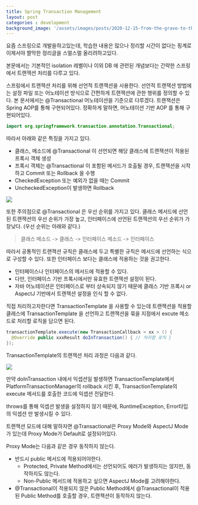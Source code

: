 ```yaml
---
title: Spring Transaction Management
layout: post
categories : development
background_image: '/assets/images/posts/2020-12-15-from-the-grave-to-the-cradle-with-typescript/1.png'
---
```


요즘 스프링으로 개발을하고있는데, 학습한 내용은 많으나 정리할 시간이 없다는 핑계로 이제서야 짤막한 정리글을 스멀스멀 올리려하고있다.

본문에서는 기본적인 isolation 레벨이나 이외 DB 에 관련된 개념보다는 간략한 스프링에서 트랜잭션 처리를 다루고 있다. 

스프링에서 트랜잭션 처리를 위해 선언적 트랜잭션을 사용한다. 선언적 트랜잭션 방법에는 설정 파일 또는 어노테이션 방식으로 간편하게 트랜잭션에 관한 행위를 정의할 수 있다. 본 문서에서는 @Transactional 어노테이션을 기준으로 다루겠다. 트랜잭션은 Spring AOP를 통해 구현되어있다. 정확하게 말하면, 어노테이션 기반 AOP 를 통해 구현되어있다.

```java
import org.springframework.transaction.annotation.Transactional;
```

따라서 아래와 같은 특징을 가지고 있다.

- 클래스, 메소드에 @Transactional 이 선언되면 해당 클래스에 트랜잭션이 적용된 프록시 객체 생성
- 프록시 객체는 @Transactional 이 포함된 메서드가 호출될 경우, 트랜잭션을 시작하고 Commit 또는 Rollback 을 수행
- CheckedException 또는 예외가 없을 때는 Commit
- UncheckedException이 발생하면 Rollback


![](https://images.velog.io/images/hax0r/post/e5cac8a0-ec20-4f7d-9823-fb0b7417b6c9/Read-Write-Read-Only-Spring-Transaction-Routing.png)

또한 주의점으로 @Transactional 은 우선 순위를 가지고 있다. 클래스 메서드에 선언된 트랜잭션의 우선 순위가 가장 높고, 인터페이스에 선언된 트랜잭션의 우선 순위가 가장낮다. (우선 순위는 아래와 같다.)

> 클래스 메소드 -> 클래스 -> 인터페이스 메소드 -> 인터페이스

따라서 공통적인 트랜잭션 규칙은 클래스에 두고 특별한 규칙은 메서드에 선언하는 식으로 구성할 수 있다. 또한 인터페이스 보다는 클래스에 적용하는 것을 권고한다.

- 인터페이스나 인터페이스의 메서드에 적용할 수 있다.
- 다만, 인터페이스 기반 프록시에서만 유효한 트랜잭션 설정이 된다.
- 자바 어노테이션은 인터페이스로 부터 상속되지 않기 때문에 클래스 기반 프록시 or AspectJ 기반에서 트랜잭션 설정을 인식 할 수 없다.

직접 처리하고자한다면 TransactionTemplate 을 사용할 수 있는데 트랜잭션을 적용할 클래스에 TransactionTemplate 을 선언하고 트랜잭션을 묶을 지점에서 excute 메소드로 처리할 로직을 담으면 된다.

```java
transactionTemplate.execute(new TransactionCallback < xx > () {
  @Override public xxxResult doInTransaction() { // 처리할 로직 }
});
```

TransactionTemplate의 트랜잭션 처리 과정은 다음과 같다.

![](https://images.velog.io/images/hax0r/post/dffe3b7c-7ff4-4950-a0b0-c5a9e28f097f/download.png)

만약 doInTransaction 내에서 익셉션일 발생하면 TransactionTemplate에서 PlatformTransactionManager의 rollback 시킨 후, TransactionTemplate의 execute 메서드를 호출한 코드에 익셉션 전달한다.

throws를 통해 익셉션 발생을 설정하지 않기 때문에, RuntimeException, Error타입의 익셉션 만 발생시킬 수 있다.

트랜잭션 모드에 대해 말하자면 @Transactional은 Proxy Mode와 AspectJ Mode가 있는데 Proxy Mode가 Default로 설정되어있다.

Proxy Mode는 다음과 같은 경우 동작하지 않는다.

- 반드시 public 메서드에 적용되어야한다.
  - Protected, Private Method에서는 선언되어도 에러가 발생하지는 않지만, 동작하지도 않는다.
  - Non-Public 메서드에 적용하고 싶으면 AspectJ Mode를 고려해야한다.
- @Transactional이 적용되지 않은 Public Method에서 @Transactional이 적용된 Public Method를 호출할 경우, 트랜잭션이 동작하지 않는다.
